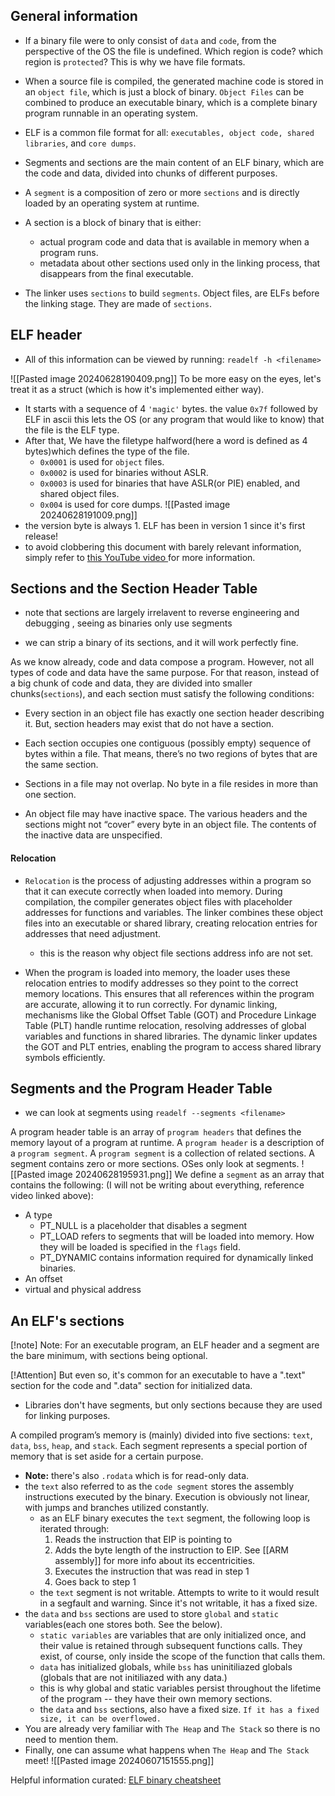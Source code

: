## General information
- If a binary file were to only consist of `data` and `code`, from the perspective of the OS the file is undefined. Which region is code? which region is `protected`? This is why we have file formats.

- When a source file is compiled, the generated machine code is stored in an `object file`, which is just a block of binary. `Object Files` can be combined to produce an executable binary, which is a complete binary program runnable in an operating system.

- ELF is a common file format for all: `executables, object code, shared libraries`, and `core dumps`.

- Segments and sections are the main content of an ELF binary, which are the code and data, divided into chunks of different purposes.

- A `segment` is a composition of zero or more `sections` and is directly loaded by an operating system at runtime.

- A section is a block of binary that is either:
	-  actual program code and data that is available in memory when a
	program runs.
	-  metadata about other sections used only in the linking process, that disappears from the final executable.

- The linker uses `sections` to build `segments`. Object files, are ELFs before the linking stage. They are made of `sections`.

## ELF header
- All of this information can be viewed by running: `readelf -h <filename>`

![[Pasted image 20240628190409.png]]
To be more easy on the eyes, let's treat it as a struct (which is how it's implemented either way). 
- It starts with a sequence of 4 `'magic'` bytes. the value `0x7f` followed by ELF in ascii this lets the OS (or any program that would like to know) that the file is the ELF type. 
- After that, We have the filetype halfword(here a word is defined as 4 bytes)which defines the type of the file. 
	- `0x0001` is used for `object` files.
	- `0x0002` is used for binaries without ASLR.
	-  `0x0003` is used for  binaries that have ASLR(or PIE) enabled, and shared object files.
	- `0x004` is used for core dumps.
 ![[Pasted image 20240628191009.png]] 
- the version byte is always 1. ELF has been in version 1 since it's first release!
- to avoid clobbering this document with barely relevant information, simply refer to [this YouTube video ](https://www.youtube.com/channel/UC3S8vxwRfqLBdIhgRlDRVzw) for more information.


## Sections and the Section Header Table
* note that sections are largely irrelavent to reverse engineering and debugging , seeing as binaries only use segments
- we can strip a binary of its sections, and it will work perfectly fine.

As we know already, code and data compose a program. However, not all types of code and data have the same purpose. For that reason, instead of a big chunk of code and data, they are divided into smaller chunks(`sections`), and each section must satisfy the following conditions:

- Every section in an object file has exactly one section header describing it. But, section headers may exist that do not have a section.

-  Each section occupies one contiguous (possibly empty) sequence of bytes within a file. That means, there’s no two regions of bytes that are the same section.

-  Sections in a file may not overlap. No byte in a file resides in more than one section.

-  An object file may have inactive space. The various headers and the sections might not “cover” every byte in an object file. The contents of the inactive data are unspecified.
#### Relocation
- `Relocation` is the process of adjusting addresses within a program so that it can execute correctly when loaded into memory. During compilation, the compiler generates object files with placeholder addresses for functions and variables. The linker combines these object files into an executable or shared library, creating relocation entries for addresses that need adjustment.
	- this is the reason why object file sections address info are not set.


- When the program is loaded into memory, the loader uses these relocation entries to modify addresses so they point to the correct memory locations. This ensures that all references within the program are accurate, allowing it to run correctly. For dynamic linking, mechanisms like the Global Offset Table (GOT) and Procedure Linkage Table (PLT) handle runtime relocation, resolving addresses of global variables and functions in shared libraries. The dynamic linker updates the GOT and PLT entries, enabling the program to access shared library symbols efficiently.


## Segments and the Program Header Table
- we can look at  segments using `readelf --segments <filename>`

A program header table is an array of `program headers` that defines the memory layout of a program at runtime. A `program header` is a description of a `program segment`. A `program segment` is a collection of related sections. A segment contains zero or more sections. OSes only look at segments.
![[Pasted image 20240628195931.png]]
We define a `segment` as an array that contains the following: (I will not be writing about everything, reference video linked above):

- A type 
	-  PT_NULL is a placeholder that disables a segment
	- PT_LOAD refers to segments that will be loaded into memory. How they will be loaded is specified in the `flags` field.
	- PT_DYNAMIC contains information required for dynamically linked binaries.
- An offset
- virtual and physical address


## An ELF's sections

[!note] Note: For an executable program, an ELF header and a segment are the bare minimum, with sections being optional.

[!Attention] But even so, it's common for an executable to have a ".text" section for the code and ".data" section for initialized data.

- Libraries don't have segments, but only sections because they are used for linking purposes.

A compiled program’s memory is (mainly) divided into five sections: `text`, `data`, `bss`, `heap`, and `stack`. Each segment represents a special portion of memory that is set aside for a certain purpose.
- **Note:** there's also `.rodata` which is for read-only data.
- the `text` also referred to as the `code segment` stores the assembly instructions executed by the binary. Execution is obviously not linear, with jumps and branches utilized constantly.
    - as an ELF binary executes the `text` segment, the following loop is iterated through:
        1. Reads the instruction that EIP is pointing to
        2. Adds the byte length of the instruction to EIP. See [[ARM assembly]] for more info about its eccentricities. 
        3. Executes the instruction that was read in step 1
        4. Goes back to step 1
    - the `text` segment is not writable. Attempts to write to it would result in a segfault and warning. Since it's not writable, it has a fixed size.
- the `data` and `bss` sections are used to store `global` and `static` variables(each one stores both. See the below).
    - `static variables` are variables that are only initialized once, and their value is retained through subsequent functions calls. They exist, of course, only inside the scope of the function that calls them. 
    - `data` has initialized globals, while `bss` has uninitiliazed globals (globals that are not initiliazed with any data.)
    - this is why global and static variables persist throughout the lifetime of the program -- they have their own memory sections.
    - the `data` and `bss` sections, also have a fixed size. `If it has a fixed size, it can be overflowed.`
- You are already very familiar with `The Heap` and `The Stack` so there is no need to mention them.
- Finally, one can assume what happens when `The Heap` and `The Stack` meet!
	![[Pasted image 20240607151555.png]]

Helpful information curated:
[ELF binary cheatsheet](https://gist.github.com/DtxdF/e6d940271e0efca7e0e2977723aec360)
